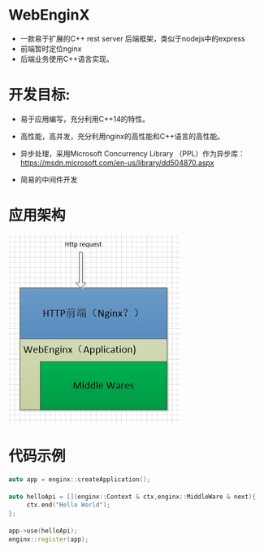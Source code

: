 # WebEnginX

 * 一款易于扩展的C++ rest server 后端框架，类似于nodejs中的express
 * 前端暂时定位nginx
 * 后端业务使用C++语言实现。

# 开发目标:

 * 易于应用编写，充分利用C++14的特性。
 * 高性能，高并发，充分利用nginx的高性能和C++语言的高性能。
 * 异步处理，采用Microsoft Concurrency Library （PPL）作为异步库：https://msdn.microsoft.com/en-us/library/dd504870.aspx

 * 简易的中间件开发

# 应用架构

![avatar](./doc/image/app-struct.jpg)


# 代码示例
```cpp
auto app = enginx::createApplication();

auto helloApi = [](enginx::Context & ctx,enginx::MiddleWare & next){
     ctx.end("Hello World");
};

app->use(helloApi);
enginx::register(app);
```

